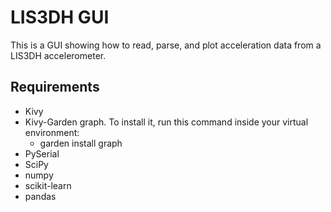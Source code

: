 # LIS3DH GUI
This is a GUI showing how to read, parse, and plot acceleration data from a LIS3DH accelerometer.

## Requirements
- Kivy
- Kivy-Garden graph. To install it, run this command inside your virtual environment:
    - garden install graph
- PySerial
- SciPy
- numpy
- scikit-learn
- pandas